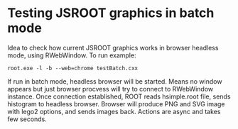 # Testing JSROOT graphics in batch mode

Idea to check how current JSROOT graphics works in browser headless mode, using RWebWindow.
To run example:

    root.exe -l -b --web=chrome testBatch.cxx

If run in batch mode, headless browser will be started.
Means no window appears but just browser procvess will try to connect to RWebWindow instance.
Once connection established, ROOT reads hsimple.root file, sends histogram to headless browser.
Browser will produce PNG and SVG image with lego2 options, and sends images back.
Actions are async and takes few seconds.

